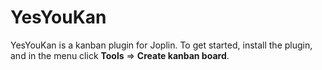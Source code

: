 # YesYouKan

YesYouKan is a kanban plugin for Joplin. To get started, install the plugin, and in the menu click **Tools** => **Create kanban board**.